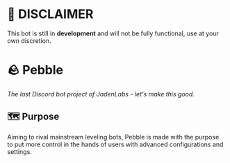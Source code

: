 # 🚨 DISCLAIMER
This bot is still in **development** and will not be fully functional, use at your own discretion. 

# 🪨 Pebble
*The last Discord bot project of JadenLabs - let's make this good.*

## 🗺️ Purpose
Aiming to rival mainstream leveling bots, Pebble is made with the purpose to put more control in the hands of users with advanced configurations and settings.

